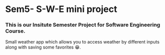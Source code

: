 # Sem5- S-W-E mini project
### This is our Insitute Semester Project for Software Engineering Course.
Small weather app which allows you to access weather by different inputs along with saving some favorites 😁.
